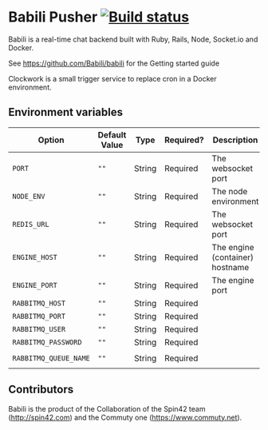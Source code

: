 # Babili Pusher <a href="https://travis-ci.org/Babili/pusher">![Build status](https://travis-ci.org/Babili/pusher.svg?branch=master)</a>


Babili is a real-time chat backend built with Ruby, Rails, Node, Socket.io and Docker.

See https://github.com/Babili/babili for the Getting started guide

Clockwork is a small trigger service to replace cron in a Docker environment.

## Environment variables

| Option | Default Value | Type | Required? | Description  | Example |
| ---- | ----- | ------ | ----- | ------ | ----- |
| `PORT` | `""`| String | Required | The websocket port | `"3000"` |
| `NODE_ENV` | `""`| String | Required | The node environment | `"development"` |
| `REDIS_URL` | `""`| String | Required | The websocket port | `"redis://redis/"` |
| `ENGINE_HOST` | `""`| String | Required | The engine (container) hostname | `"3000"` |
| `ENGINE_PORT` | `""`| String | Required | The engine port | `"3000"` |
| `RABBITMQ_HOST` | `""`| String | Required | | `"rabbitmq"` |
| `RABBITMQ_PORT` | `""`| String | Required | | `"5672"` |
| `RABBITMQ_USER` | `""`| String | Required | | `"root"` |
| `RABBITMQ_PASSWORD` | `""`| String | Required | | `"root"` |
| `RABBITMQ_QUEUE_NAME` | `""`| String | Required | | `"babili-event-pusher"` |

## Contributors

Babili is the product of the Collaboration of the Spin42 team (http://spin42.com) and the Commuty one (https://www.commuty.net).

